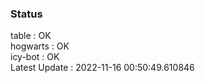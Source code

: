 ### Status


table : OK  
hogwarts : OK  
icy-bot : OK  
Latest Update : 2022-11-16 00:50:49.610846

